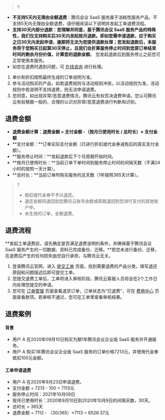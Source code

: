 >?
- **不支持5天内无理由全额退费**：腾讯会议 SaaS 服务属于消耗性服务产品，不支持5天内无理由全额退费，请仔细阅读以下说明并发起工单退费流程。
- **支持30天内部分退款：您理解并同意，基于腾讯会议 SaaS 服务产品的特殊性，我们仅支持购买后30天内发起按月退款。即如您需申请退款，应于购买之日30天内发起申请，逾期将无法为您提供退款处理；您发起退款后，本服务将于您购买日起第30天停止，且我们会折算服务停止时间到您原订单结束时间的剩余月份价值，计算您的退款金额**。 您发起退款后到服务停止之前您可正常使用本服务。
- 如您在退费时遇到问题，可 [在线咨询](https://cloud.tencent.com/online-service) 进行处理。

1. 单价和折扣按照最终生成的订单说明为准。
2. 参与活动购买的产品，如若退费规则与活动规则冲突，以活动规则为准，活动规则中若说明不支持退费，则无法申请退费。
3. 您同意，如出现异常/恶意退费情况，腾讯云有权否决退费申请。您认可腾讯云有权根据一般的、合理的认识对异常/恶意退费进行判断和识别。

## 退费金额
- **退费金额计算：退费金额 = 支付金额 -（按月已使用时长 / 总时长）× 支付金额**
 -  **支付金额：**订单实际支付金额（已进行折扣或代金券减免后的真实支付金额）。
 -  **服务停止时间：**发起退款后下个月周期开始时间。
 -  **按月已使用时长：**当前订单下单时间到服务停止时间的间隔天数（不满24小时的按照一天计算）。
 -  **总时长：**当前订单所购买服务的总天数（1年按照365天计算）。
>?
>- 抵扣或代金券不予以退还。
>- 退还金额将退回到您腾讯云账号余额或原路退回到您进行支付的其他账户中。
>- 未生效的订单，全额退费。


## 退费流程
**发起工单退费前，请先确定是否满足退费说明的条件，并确保基于腾讯会议 SaaS 服务产生的一切数据、资料已完成备份、迁移。**若您未进行备份、迁移，在退费后产生的任何损失由您自行承担，与腾讯云无关。
1. 登录腾讯云官网，进入 [提交工单](https://console.cloud.tencent.com/workorder/category) 页面，找到需要退费的产品分类，填写退还原因和问题描述后即可提交工单。
2. 您提交退费工单后，工单将进入审核阶段，腾讯云客服人员将会在2个工作日内处理您提交的申请。
3. 您可在 [订单管理](https://console.cloud.tencent.com/deal) 页面查看退货订单，订单状态为“已退费”，可在 [费用中心](https://console.cloud.tencent.com/account) 页面查看款项。若审核不通过，您可在工单里查看审核结果。

## 退费案例
#### 背景
- 用户 A 在2020年09月10日购买为期1年腾讯会议企业版 SaaS 服务并开通服务。
- 用户 A 购买1年腾讯会议企业版 SaaS 服务的订单价格7213元，并使用代金券抵扣100元金额。
#### 工单申请退费
- 用户 A 在2020年9月23日申请退费。
- 支付金额 = 7213 - 100 = 7113元
- 服务停止时间：2021年10月09日
- 按月已使用时长：2020年9月10日到2020年10月9日的间隔天数，30天。
- 总时长 = 365天 
- 退费金额 = 7113 - （30/365）×7113 = 6528.37元
